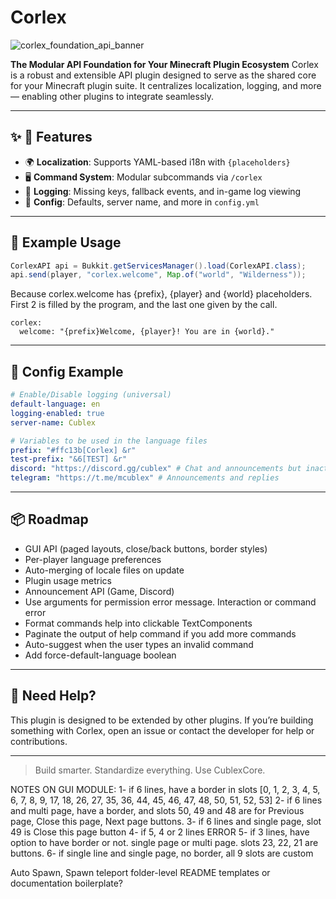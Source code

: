 # Corlex

![corlex_foundation_api_banner](https://github.com/user-attachments/assets/cb8eb205-6922-4181-b8ea-735c47c9341d)

**The Modular API Foundation for Your Minecraft Plugin Ecosystem**
Corlex is a robust and extensible API plugin designed to serve as the shared core for your Minecraft plugin suite. It centralizes localization, logging, and more — enabling other plugins to integrate seamlessly.

---

## ✨ 🧪 Features

- 🌍 **Localization**: Supports YAML-based i18n with `{placeholders}`
- 🖥️ **Command System**: Modular subcommands via `/corlex`
- 🧾 **Logging**: Missing keys, fallback events, and in-game log viewing
- 🧱 **Config**: Defaults, server name, and more in `config.yml`

---

## 🧪 Example Usage

```java
CorlexAPI api = Bukkit.getServicesManager().load(CorlexAPI.class);
api.send(player, "corlex.welcome", Map.of("world", "Wilderness"));
```
Because corlex.welcome has {prefix}, {player} and {world} placeholders. First 2 is filled by the program, and the last one given by the call.
```
corlex:
  welcome: "{prefix}Welcome, {player}! You are in {world}."
```
---

## 🔧 Config Example

```yaml
# Enable/Disable logging (universal)
default-language: en
logging-enabled: true
server-name: Cublex

# Variables to be used in the language files
prefix: "#ffc13b[Corlex] &r"
test-prefix: "&6[TEST] &r"
discord: "https://discord.gg/cublex" # Chat and announcements but inactive in Turkey
telegram: "https://t.me/mcublex" # Announcements and replies
```

---

## 📦 Roadmap

- GUI API (paged layouts, close/back buttons, border styles)
- Per-player language preferences
- Auto-merging of locale files on update
- Plugin usage metrics
- Announcement API (Game, Discord)
- Use arguments for permission error message. Interaction or command error
- Format commands help into clickable TextComponents
- Paginate the output of help command if you add more commands
- Auto-suggest when the user types an invalid command
- Add force-default-language boolean

---

## 📣 Need Help?

This plugin is designed to be extended by other plugins. If you’re building something with Corlex, open an issue or contact the developer for help or contributions.

---

> Build smarter. Standardize everything. Use CublexCore.

NOTES ON GUI MODULE:
1- if 6 lines, have a border in slots [0, 1, 2, 3, 4, 5, 6, 7, 8, 9, 17, 18, 26, 27, 35, 36, 44, 45, 46, 47, 48, 50, 51, 52, 53]
2- if 6 lines and multi page, have a border, and slots 50, 49 and 48 are for Previous page, Close this page, Next page buttons.
3- if 6 lines and single page, slot 49 is Close this page button
4- if 5, 4 or 2 lines ERROR
5- if 3 lines, have option to have border or not. single page or multi page. slots 23, 22, 21 are buttons.
6- if single line and single page, no border, all 9 slots are custom

Auto Spawn, Spawn teleport
folder-level README templates or documentation boilerplate?


